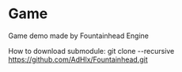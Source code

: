 # Game
Game demo made by Fountainhead Engine

How to download submodule: ​git clone --recursive https://github.com/AdHlx/Fountainhead.git
